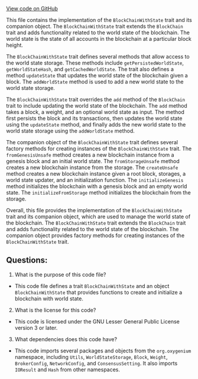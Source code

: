 [View code on GitHub](https://github.com/oxygenium/oxygenium/flow/src/main/scala/org/oxygenium/flow/core/BlockChainWithState.scala)

This file contains the implementation of the `BlockChainWithState` trait and its companion object. The `BlockChainWithState` trait extends the `BlockChain` trait and adds functionality related to the world state of the blockchain. The world state is the state of all accounts in the blockchain at a particular block height. 

The `BlockChainWithState` trait defines several methods that allow access to the world state storage. These methods include `getPersistedWorldState`, `getWorldStateHash`, and `getCachedWorldState`. The trait also defines a method `updateState` that updates the world state of the blockchain given a block. The `addWorldState` method is used to add a new world state to the world state storage. 

The `BlockChainWithState` trait overrides the `add` method of the `BlockChain` trait to include updating the world state of the blockchain. The `add` method takes a block, a weight, and an optional world state as input. The method first persists the block and its transactions, then updates the world state using the `updateState` method, and finally adds the new world state to the world state storage using the `addWorldState` method. 

The companion object of the `BlockChainWithState` trait defines several factory methods for creating instances of the `BlockChainWithState` trait. The `fromGenesisUnsafe` method creates a new blockchain instance from a genesis block and an initial world state. The `fromStorageUnsafe` method creates a new blockchain instance from the storage. The `createUnsafe` method creates a new blockchain instance given a root block, storages, a world state updater, and an initialization function. The `initializeGenesis` method initializes the blockchain with a genesis block and an empty world state. The `initializeFromStorage` method initializes the blockchain from the storage.

Overall, this file provides the implementation of the `BlockChainWithState` trait and its companion object, which are used to manage the world state of the blockchain. The `BlockChainWithState` trait extends the `BlockChain` trait and adds functionality related to the world state of the blockchain. The companion object provides factory methods for creating instances of the `BlockChainWithState` trait.
## Questions: 
 1. What is the purpose of this code file?
- This code file defines a trait `BlockChainWithState` and an object `BlockChainWithState` that provides functions to create and initialize a blockchain with world state.

2. What is the license for this code?
- This code is licensed under the GNU Lesser General Public License version 3 or later.

3. What dependencies does this code have?
- This code imports several packages and objects from the `org.oxygenium` namespace, including `Utils`, `WorldStateStorage`, `Block`, `Weight`, `BrokerConfig`, `NetworkConfig`, and `ConsensusSetting`. It also imports `IOResult` and `Hash` from other namespaces.
